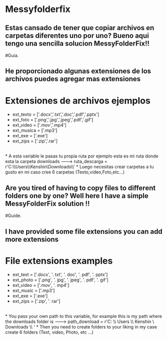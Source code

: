 # Messyfolderfix

## Estas cansado de tener que copiar archivos en carpetas diferentes uno por uno? Bueno aqui tengo una sencilla solucion MessyFolderFix!!



#Guia.

## He proporcionado algunas extensiones de los archivos puedes agregar mas extensiones
# Extensiones de archivos ejemplos 
* ext_texto = ['.docx','.txt','.doc','.pdf','.pptx']
* ext_foto = ['.png','.jpg','.jpeg','.pdf','.gif']
* ext_video = ['.mov','.mp4']
* ext_musica = ['.mp3']
* ext_exe = ['.exe']
* ext_zips = ['.zip','.rar']

<br>
* A esta variable le pasas tu propia ruta por ejemplo esta es mi ruta donde esta la carpeta downloads ---> ruta_descarga = r'C:\\Users\\Kenshin\Downloads\\'
* Luego necesitas crear carpetas a tu gusto en mi caso cree 6 carpetas (Texto,video,Foto,etc...)



## Are you tired of having to copy files to different folders one by one? Well here I have a simple MessyFolderFix solution !!



#Guide.

## I have provided some file extensions you can add more extensions
# File extensions examples
* ext_text = ['.docx', '. txt', '. doc', '. pdf', '. pptx']
* ext_photo = ['.png', '. jpg', '. jpeg', '. pdf', '. gif']
* ext_video = ['.mov', '. mp4']
* ext_music = ['.mp3']
* ext_exe = ['.exe']
* ext_zips = ['.zip', '. rar']

<br>
* You pass your own path to this variable, for example this is my path where the downloads folder is ---> path_download = r'C: \\ Users \\ Kenshin \ Downloads \\ '
* Then you need to create folders to your liking in my case create 6 folders (Text, video, Photo, etc ...)




